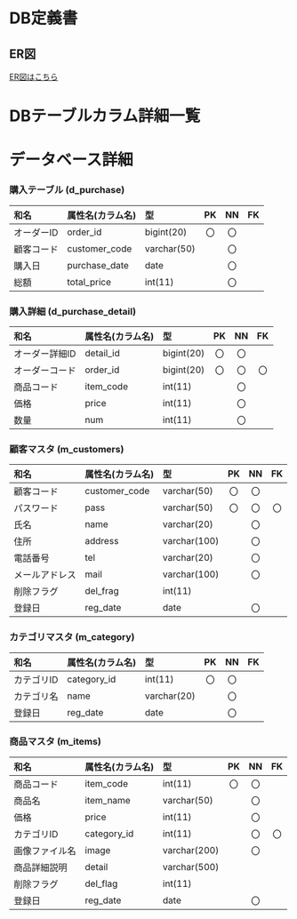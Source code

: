 # DB定義書
## ER図
[ER図はこちら]( https://github.com/aso2001362/2021sys-design/blob/main/Sample_ERD.md )

# DBテーブルカラム詳細一覧

# データベース詳細

### 購入テーブル (d_purchase)
|和名|属性名(カラム名) |型|PK|NN|FK|
|:---|:--------------|:-|:-:|:-:|:-:|
|オーダーID |order_id  |bigint(20)|〇|〇| |
|顧客コード|customer_code|varchar(50)| |〇| |
|購入日|purchase_date|date| |〇| |
|総額|total_price|int(11)| |〇| |

### 購入詳細 (d_purchase_detail)
|和名|属性名(カラム名) |型|PK|NN|FK|
|:---|:---------------|:-|:-:|:-:|:-:|
|オーダー詳細ID|detail_id|bigint(20)|〇|〇| |
|オーダーコード|order_id|bigint(20)|〇|〇|〇|
|商品コード|item_code|int(11)| |〇| |
|価格|price|int(11)| |〇| |
|数量|num|int(11)| |〇| |

### 顧客マスタ (m_customers)
|和名|属性名(カラム名) |型|PK|NN|FK|
|:---|:---------------|:-|:-:|:-:|:-:|
|顧客コード|customer_code|varchar(50)|〇|〇| |
|パスワード|pass      |varchar(50)|〇|〇|〇|
|氏名|name      |varchar(20)| |〇| |
|住所|address   |varchar(100)| |〇| |
|電話番号|tel       |varchar(20)| |〇| |
|メールアドレス|mail      |varchar(100)| |〇| |
|削除フラグ|del_frag  |int(11)    | | | |
|登録日|reg_date  |date       | |〇| |

### カテゴリマスタ (m_category)
|和名|属性名(カラム名) |型|PK|NN|FK|
|:---|:---------------|:-|:-:|:-:|:-:|
|カテゴリID|category_id|int(11)|〇|〇| |
|カテゴリ名|name      |varchar(20)| |〇| |
|登録日|reg_date  |date   | |〇| |

### 商品マスタ (m_items)
|和名|属性名(カラム名) |型|PK|NN|FK|
|:---|:---------------|:-|:-:|:-:|:-:|
|商品コード|item_code |int(11)|〇|〇| |
|商品名|item_name |varchar(50)| |〇| |
|価格|price     |int(11)| |〇| |
|カテゴリID|category_id|int(11)| |〇|〇|
|画像ファイル名|image     |varchar(200)| |〇| |
|商品詳細説明|detail    |varchar(500)| | | |
|削除フラグ|del_flag  |int(11)| | | |
|登録日|reg_date  |date   | |〇| |
